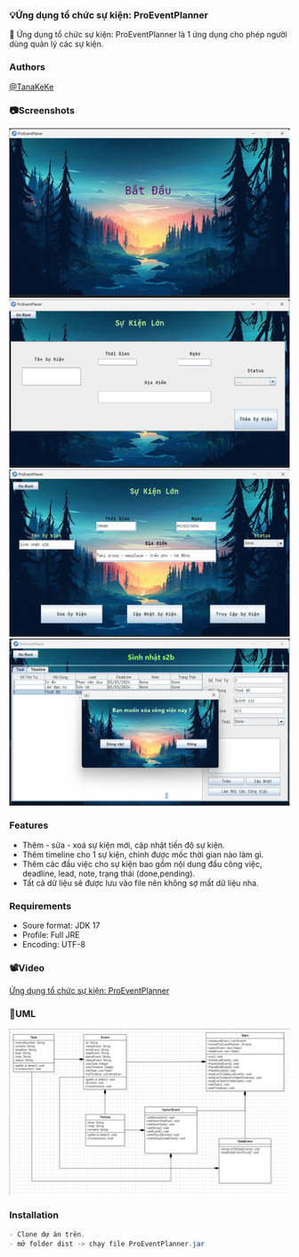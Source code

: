 ### 💡Ứng dụng tổ chức sự kiện: ProEventPlanner
🤜 Ứng dụng tổ chức sự kiện: ProEventPlanner là 1 ứng dụng cho phép người dùng quản lý các sự kiện.

### Authors
[@TanaKeKe](https://github.com/TanaKeKe)
### 📷Screenshots
![alt text](<Screenshot 2024-04-06 235535.png>)
![alt text](<Screenshot 2024-04-06 235553.png>)
![alt text](<Screenshot 2024-04-06 235614.png>)
![alt text](<Screenshot 2024-04-06 235647.png>)
### Features
- Thêm - sửa - xoá sự kiện mới, cập nhật tiến độ sự kiện.
- Thêm timeline cho 1 sự kiện, chỉnh được mốc thời gian nào làm gì.
- Thêm các đầu việc cho sự kiện bao gồm nội dung đầu công việc, deadline, lead, note, trạng thái (done,pending).
- Tất cả dữ liệu sẽ được lưu vào file nên không sợ mất dữ liệu nha.
### Requirements

- Soure format: JDK 17
- Profile: Full JRE
- Encoding: UTF-8
### 📽️Video
[Ứng dụng tổ chức sự kiện: ProEventPlanner](https://www.youtube.com/watch?v=moF1qCVkiLs)
### 🚧UML
![alt text](image-1.png)
### Installation
```java
- Clone dự án trên.
- mở folder dist -> chạy file ProEventPlanner.jar
```